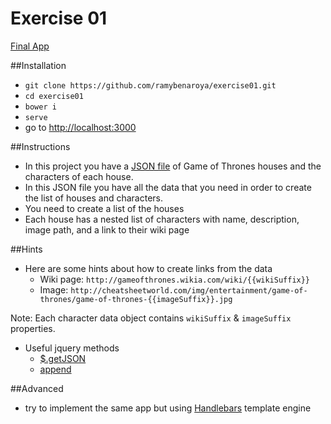# Exercise 01

[Final App](http://ramybenaroya.github.io/exercise01/)

##Installation
- `git clone https://github.com/ramybenaroya/exercise01.git`
- `cd exercise01`
- `bower i`
- `serve`
- go to [http://localhost:3000](http://localhost:3000)

##Instructions
- In this project you have a [JSON file](http://localhost:3000/game-of-thrones.json) of Game of Thrones houses and the characters of each house.
- In this JSON file you have all the data that you need in order to create the list of houses and characters.
- You need to create a list of the houses
- Each house has a nested list of characters with name, description, image path, and a link to their wiki page

##Hints
- Here are some hints about how to create links from the data
	- Wiki page: `http://gameofthrones.wikia.com/wiki/{{wikiSuffix}}`
	- Image: `http://cheatsheetworld.com/img/entertainment/game-of-thrones/game-of-thrones-{{imageSuffix}}.jpg`

Note: Each character data object contains `wikiSuffix` & `imageSuffix` properties.

- Useful jquery methods
	- [$.getJSON](http://api.jquery.com/jquery.getjson/)
	- [append](http://api.jquery.com/append/)


##Advanced
- try to implement the same app but using [Handlebars](http://handlebarsjs.com/) template engine

